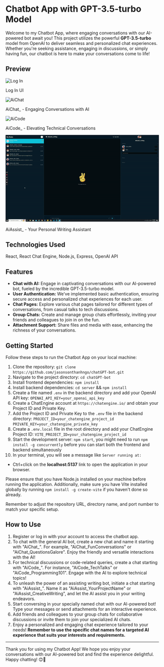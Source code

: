 # Chatbot App with GPT-3.5-turbo Model

Welcome to my Chatbot App, where engaging conversations with our AI-powered bot await you! This project utilizes the powerful **GPT-3.5-turbo** model from OpenAI to deliver seamless and personalized chat experiences. Whether you're seeking assistance, engaging in discussions, or simply having fun, our chatbot is here to make your conversations come to life!

## Preview
![Log In](https://github.com/jasonsonthanhngo/chatGPT-bot/assets/131301318/a7504df5-3a9e-4557-a664-626b4fcdf67b)

Log In UI

![AiChat](https://github.com/jasonsonthanhngo/chatGPT-bot/assets/131301318/259956ce-0ae2-4536-938d-7f1846c009c3)

AiChat_ - Engaging Conversations with AI

![AiCode](https://github.com/jasonsonthanhngo/chatGPT-bot/assets/131301318/004b30c3-bfd9-4596-a723-7c45ab73d075)

AiCode_ - Elevating Technical Conversations

![Screenshot](preview/AiAssist.gif)

AiAssist_ - Your Personal Writing Assistant


## Technologies Used

React, React Chat Engine, Node.js, Express, OpenAI API
  
## Features

- **Chat with AI:** Engage in captivating conversations with our AI-powered bot, fueled by the incredible GPT-3.5-turbo model.
- **User Authentication:** We've implemented basic authentication, ensuring secure access and personalized chat experiences for each user.
- **Chat Pages:** Explore various chat pages tailored for different types of conversations, from casual talks to tech discussions.
- **Group Chats:** Create and manage group chats effortlessly, inviting your friends and colleagues to join in on the fun.
- **Attachment Support:** Share files and media with ease, enhancing the richness of your conversations.

## Getting Started

Follow these steps to run the Chatbot App on your local machine:

1. Clone the repository: `git clone https://github.com/jasonsonthanhngo/chatGPT-bot.git`
2. Navigate to the project directory: `cd chatGPT-bot`
3. Install frontend dependencies: `npm install`
4. Install backend dependencies: `cd server` && `npm install`
5. Create a file named `.env` in the backend directory and add your OpenAI API key: `OPENAI_API_KEY=your_openai_api_key`
6. Create a ChatEngine account at `https://chatengine.io/` and obtain your Project ID and Private Key.
7. Add the Project ID and Private Key to the `.env` file in the backend directory:
   `PROJECT_ID=your_chatengine_project_id
   PRIVATE_KEY=your_chatengine_private_key`
8. Create a `.env.local` file in the root directory and add your ChatEngine Project ID: `VITE_PROJECT_ID=your_chatengine_project_id`
9. Start the development server: `npm start`, you might need to run `npm install -g concurrently` before you can start both the frontend and backend simultaneously
10. In your terminal, you will see a message like `Server running at:`
   - Ctrl+click on the **localhost:5137** link to open the application in your browser.

Please ensure that you have Node.js installed on your machine before running the application. Additionally, make sure you have Vite installed globally by running `npm install -g create-vite` if you haven't done so already.

Remember to adjust the repository URL, directory name, and port number to match your specific setup.

## How to Use

1. Register or log in with your account to access the chatbot app.
2. To chat with the general AI bot, create a new chat and name it starting with "AiChat_". For example, "AiChat_FunConversations" or "AiChat_QuestionsGalore". Enjoy the friendly and versatile interactions with the AI!
3. For technical discussions or code-related queries, create a chat starting with "AiCode_". For instance, "AiCode_TechTalks" or "AiCode_Programming101". Engage with the AI to explore technical topics!
4. To unleash the power of an assisting writing bot, initiate a chat starting with "AiAssist_". Name it as "AiAssist_YourProjectName" or "AiAssist_CreativeWriting", and let the AI assist you in your writing endeavors.
5. Start conversing in your specially named chat with our AI-powered bot! Type your messages or send attachments for an interactive experience.
6. Add friends and colleagues to your group chats for collaborative discussions or invite them to join your specialized AI chats.
7. Enjoy a personalized and engaging chat experience tailored to your needs!
**Remember to use the specific chat names for a targeted AI experience that suits your interests and requirements.**

---

Thank you for using my Chatbot App! We hope you enjoy your conversations with our AI-powered bot and find the experience delightful. Happy chatting! 😊🤖
